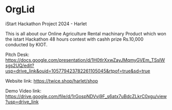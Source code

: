 # OrgLid
iStart Hackathon Project 2024 - Harlet

This is all about our Online Agriculture Rental machinary Product which won the istart Hackathon 48 hours contest with cashh prize Rs.10,000 conducted by KIOT.

Pitch Desk: https://docs.google.com/presentation/d/1H0tIrXxwZayJMqmyGVEm_TSsIWsgs2UQ/edit?usp=drive_link&ouid=105779423782261105045&rtpof=true&sd=true

Website link: https://twice.shop/harlet/shop

Demo Video link: https://drive.google.com/file/d/1rGospNDVvj9F_s6atx7uBdcZLkrC0xgu/view?usp=drive_link

